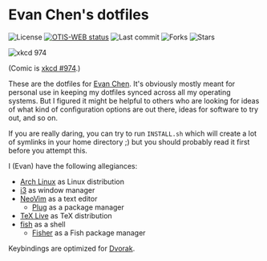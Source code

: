 # Evan Chen's dotfiles

![License](https://img.shields.io/github/license/vEnhance/dotfiles)
[<img src="https://github.com/vEnhance/dotfiles/actions/workflows/ci.yml/badge.svg" alt="OTIS-WEB status">](https://github.com/vEnhance/otis-web/actions)
![Last commit](https://img.shields.io/github/last-commit/vEnhance/dotfiles)
![Forks](https://img.shields.io/github/forks/vEnhance/dotfiles)
![Stars](https://img.shields.io/github/stars/vEnhance/dotfiles)

![xkcd 974](https://imgs.xkcd.com/comics/the_general_problem.png)

(Comic is [xkcd #974](https://xkcd.com/974/).)

These are the dotfiles for [Evan Chen](https://web.evanchen.cc).
It's obviously mostly meant for personal use in keeping my dotfiles
synced across all my operating systems.
But I figured it might be helpful to others who are looking for ideas
of what kind of configuration options are out there,
ideas for software to try out, and so on.

If you are really daring, you can try to run `INSTALL.sh` which will create
a lot of symlinks in your home directory ;)
but you should probably read it first before you attempt this.

I (Evan) have the following allegiances:

- [Arch Linux](https://www.archlinux.org) as Linux distribution
- [i3](https://i3wm.org/) as window manager
- [NeoVim](https://www.neovim.io) as a text editor
  - [Plug](https://github.com/junegunn/vim-plug) as a package manager
- [TeX Live](https://tug.org/texlive/) as TeX distribution
- [fish](https://fishshell.com/) as a shell
  - [Fisher](https://github.com/jorgebucaran/fisher) as a Fish package manager

Keybindings are optimized for [Dvorak](https://en.wikipedia.org/wiki/Dvorak_Simplified_Keyboard).
